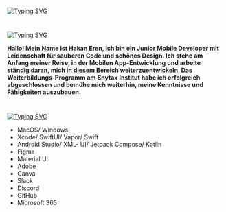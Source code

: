 #

[![Typing SVG](https://readme-typing-svg.demolab.com?font=Silkscreen&size=29&pause=1000&color=53BAE3&repeat=false&width=435&lines=Meine+Projekte+%E2%AC%87%EF%B8%8F)](https://git.io/typing-svg)
#

[![Typing SVG](https://readme-typing-svg.demolab.com?font=Silkscreen&size=29&pause=1000&color=53BAE3&repeat=false&width=435&lines=%C3%BCber+mich+%E2%AC%87%EF%B8%8F)](https://git.io/typing-svg)

**Hallo! Mein Name ist Hakan Eren, ich bin ein Junior Mobile Developer mit Leidenschaft für sauberen Code und schönes Design. Ich stehe am Anfang meiner Reise, in der Mobilen App-Entwicklung und arbeite ständig daran, mich in diesem Bereich weiterzuentwickeln. Das Weiterbildungs-Programm am Snytax Institut habe ich erfolgreich abgeschlossen und bemühe mich weiterhin, meine Kenntnisse und Fähigkeiten auszubauen.**

#

[![Typing SVG](https://readme-typing-svg.demolab.com?font=Silkscreen&size=29&pause=1000&color=53BAE3&repeat=false&width=435&lines=tech+stack+%E2%AC%87%EF%B8%8F)](https://git.io/typing-svg)

- MacOS/ Windows
- Xcode/ SwiftUI/ Vapor/ Swift  
- Android Studio/ XML- UI/ Jetpack Compose/ Kotlin 
- Figma
- Material UI 
- Adobe
- Canva
- Slack
- Discord
- GitHub 
- Microsoft 365



